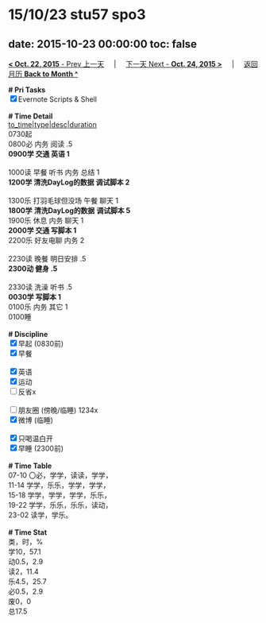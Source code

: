 # 15/10/23 stu57 spo3

date: 2015-10-23 00:00:00
toc: false
---
[**< Oct. 22, 2015** - Prev 上一天](/lifelogs/2015/10/d22.html) &nbsp; &nbsp; | &nbsp; &nbsp; [下一天 Next - **Oct. 24, 2015 >**](/lifelogs/2015/10/d24.html) &nbsp; &nbsp; |  &nbsp; &nbsp; [返回月历 **Back to Month ^**](/lifelogs/2015/10/index.html)
<br/><div><b># Pri Tasks</b></div><div><input checked="true" type="checkbox"/>Evernote Scripts &amp; Shell</div><div><br/></div><div><b># Time Detail</b></div><div><u>to_time|type|desc|duration</u></div><div>0730起</div><div>0800必 内务 阅读 .5</div><div><b>0900学 交通 英语 1</b></div><div><br/></div><div>1000读 早餐 听书 内务 总结 1</div><div><b>1200学 清洗DayLog的数据 调试脚本 2</b></div><div><br/></div><div>1300乐 打羽毛球但没场 午餐 聊天 1</div><div><b>1800学</b> <b>清洗DayLog的数据</b> <b>调试脚本 5</b></div><div>1900乐 休息 内务 聊天 1</div><div><b>2000学 交通 写脚本 1</b></div><div>2200乐 好友电聊 内务 2</div><div><br/></div><div>2230读 晚餐 明日安排 .5</div><div><b>2300动 健身 .5</b></div><div><br/></div><div>2330读 洗澡 听书 .5</div><div><b>0030学 写脚本 1</b></div><div>0100乐 内务 其它 1</div><div>0100睡</div><div><br/></div><div><b># Discipline</b></div><div><input checked="true" type="checkbox"/>早起 (0830前)</div><div><input checked="true" type="checkbox"/>早餐</div><div><br/></div><div><input checked="true" type="checkbox"/>英语</div><div><input checked="true" type="checkbox"/>运动</div><div><input type="checkbox"/>反省x</div><div><br/></div><div><input type="checkbox"/>朋友圈 (傍晚/临睡) 1234x</div><div><input checked="true" type="checkbox"/>微博 (临睡)</div><div><br/></div><div><input checked="true" type="checkbox"/>只喝温白开</div><div><input checked="true" type="checkbox"/>早睡 (2300前)</div><div><br/></div><div><b># Time Table</b></div><div>07-10 〇必，学学，读读，学学，</div><div>11-14 学学，乐乐，学学，学学，</div><div>15-18 学学，学学，学学，乐乐，</div><div>19-22 学学，乐乐，乐乐，读动，</div><div>23-02 读学，学乐。</div><div><br/></div><div><b># Time Stat</b></div><div>类，时，%</div><div>学10，57.1</div><div>动0.5，2.9</div><div>读2，11.4</div><div>乐4.5，25.7</div><div>必0.5，2.9</div><div>废0，0</div><div>总17.5</div><div><br/></div><div><br/></div>

